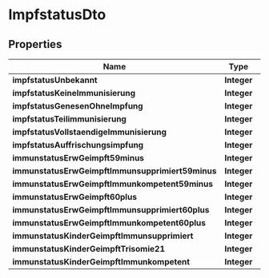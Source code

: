 

# ImpfstatusDto


## Properties

| Name | Type | Description | Notes |
|------------ | ------------- | ------------- | -------------|
|**impfstatusUnbekannt** | **Integer** |  |  [optional] |
|**impfstatusKeineImmunisierung** | **Integer** |  |  [optional] |
|**impfstatusGenesenOhneImpfung** | **Integer** |  |  [optional] |
|**impfstatusTeilimmunisierung** | **Integer** |  |  [optional] |
|**impfstatusVollstaendigeImmunisierung** | **Integer** |  |  [optional] |
|**impfstatusAuffrischungsimpfung** | **Integer** |  |  [optional] |
|**immunstatusErwGeimpft59minus** | **Integer** |  |  [optional] |
|**immunstatusErwGeimpftImmunsupprimiert59minus** | **Integer** |  |  [optional] |
|**immunstatusErwGeimpftImmunkompetent59minus** | **Integer** |  |  [optional] |
|**immunstatusErwGeimpft60plus** | **Integer** |  |  [optional] |
|**immunstatusErwGeimpftImmunsupprimiert60plus** | **Integer** |  |  [optional] |
|**immunstatusErwGeimpftImmunkompetent60plus** | **Integer** |  |  [optional] |
|**immunstatusKinderGeimpftImmunsupprimiert** | **Integer** |  |  [optional] |
|**immunstatusKinderGeimpftTrisomie21** | **Integer** |  |  [optional] |
|**immunstatusKinderGeimpftImmunkompetent** | **Integer** |  |  [optional] |



